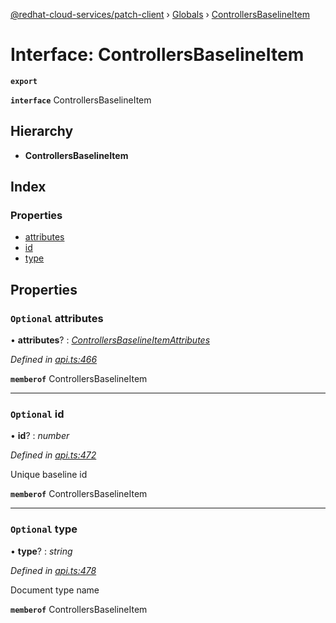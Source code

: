 [@redhat-cloud-services/patch-client](../README.md) › [Globals](../globals.md) › [ControllersBaselineItem](controllersbaselineitem.md)

# Interface: ControllersBaselineItem

**`export`** 

**`interface`** ControllersBaselineItem

## Hierarchy

* **ControllersBaselineItem**

## Index

### Properties

* [attributes](controllersbaselineitem.md#optional-attributes)
* [id](controllersbaselineitem.md#optional-id)
* [type](controllersbaselineitem.md#optional-type)

## Properties

### `Optional` attributes

• **attributes**? : *[ControllersBaselineItemAttributes](controllersbaselineitemattributes.md)*

*Defined in [api.ts:466](https://github.com/RedHatInsights/javascript-clients/blob/22e0c417/packages/patch/api.ts#L466)*

**`memberof`** ControllersBaselineItem

___

### `Optional` id

• **id**? : *number*

*Defined in [api.ts:472](https://github.com/RedHatInsights/javascript-clients/blob/22e0c417/packages/patch/api.ts#L472)*

Unique baseline id

**`memberof`** ControllersBaselineItem

___

### `Optional` type

• **type**? : *string*

*Defined in [api.ts:478](https://github.com/RedHatInsights/javascript-clients/blob/22e0c417/packages/patch/api.ts#L478)*

Document type name

**`memberof`** ControllersBaselineItem
